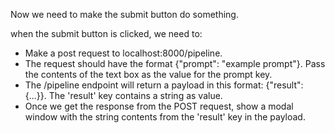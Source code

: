 Now we need to make the submit button do something.

when the submit button is clicked, we need to:

- Make a post request to localhost:8000/pipeline.
- The request should have the format {"prompt": "example prompt"}. Pass the contents of the text box as the value for the prompt key.
- The /pipeline endpoint will return a payload in this format: {"result": {...}}. The 'result' key contains a string as value.
- Once we get the response from the POST request, show a modal window with the string contents from the 'result' key in the payload.